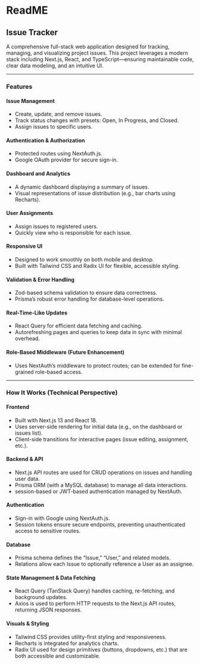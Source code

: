 # ReadME

## Issue Tracker

A comprehensive full-stack web application designed for tracking, managing, and visualizing project issues. This project leverages a modern stack including Next.js, React, and TypeScript—ensuring maintainable code, clear data modeling, and an intuitive UI.

---

### Features

#### Issue Management

- Create, update, and remove issues.
- Track status changes with presets: Open, In Progress, and Closed.
- Assign issues to specific users.

#### Authentication & Authorization

- Protected routes using NextAuth.js.
- Google OAuth provider for secure sign-in.

#### Dashboard and Analytics

- A dynamic dashboard displaying a summary of issues.
- Visual representations of issue distribution (e.g., bar charts using Recharts).

#### User Assignments

- Assign issues to registered users.
- Quickly view who is responsible for each issue.

#### Responsive UI

- Designed to work smoothly on both mobile and desktop.
- Built with Tailwind CSS and Radix UI for flexible, accessible styling.

#### Validation & Error Handling

- Zod-based schema validation to ensure data correctness.
- Prisma’s robust error handling for database-level operations.

#### Real-Time-Like Updates

- React Query for efficient data fetching and caching.
- Autorefreshing pages and queries to keep data in sync with minimal overhead.

#### Role-Based Middleware (Future Enhancement)

- Uses NextAuth’s middleware to protect routes; can be extended for fine-grained role-based access.

---

### How It Works (Technical Perspective)

#### Frontend

- Built with Next.js 13 and React 18.
- Uses server-side rendering for initial data (e.g., on the dashboard or issues list).
- Client-side transitions for interactive pages (issue editing, assignment, etc.).

#### Backend & API

- Next.js API routes are used for CRUD operations on issues and handling user data.
- Prisma ORM (with a MySQL database) to manage all data interactions.
- session-based or JWT-based authentication managed by NextAuth.

#### Authentication

- Sign-in with Google using NextAuth.js.
- Session tokens ensure secure endpoints, preventing unauthenticated access to sensitive routes.

#### Database

- Prisma schema defines the “Issue,” “User,” and related models.
- Relations allow each Issue to optionally reference a User as an assignee.

#### State Management & Data Fetching

- React Query (TanStack Query) handles caching, re-fetching, and background updates.
- Axios is used to perform HTTP requests to the Next.js API routes, returning JSON responses.

#### Visuals & Styling

- Tailwind CSS provides utility-first styling and responsiveness.
- Recharts is integrated for analytics charts.
- Radix UI used for design primitives (buttons, dropdowns, etc.) that are both accessible and customizable.
